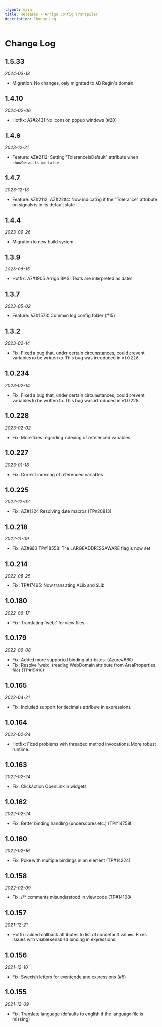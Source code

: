 ```yaml
---
layout: main
title: Releases - Arrigo Config Transpiler
description: Change Log
---
```


# Change Log

## 1.5.33

*2024-03-18*

- Migration: No changes, only migrated to AB Regin's domain. 

## 1.4.10
*2024-02-06*

- Hotfix: AZ#2431 No icons on popup windows (#20)

## 1.4.9
*2023-12-21*
- Feature: AZ#2112: Setting "ToleranceIsDefault" attribute when `showDefaults == false`

## 1.4.7
*2023-12-13*
- Feature: AZ#2112, AZ#2204: Now indicating if the "Tolerance" attribute on signals is in its default state

## 1.4.4
*2023-09-26*
- Migration to new build system

## 1.3.9
*2023-06-15*
- Hotfix: AZ#1905 Arrigo BMS: Texts are interpreted as dates

## 1.3.7
*2023-05-02*
- Feature: AZ#1573: Common log config folder (#15)

## 1.3.2
*2023-02-14*
- Fix: Fixed a bug that, under certain circumstances, could prevent variables to be written to. This bug was introduced in v1.0.228

## 1.0.234
*2023-02-14*
- Fix: Fixed a bug that, under certain circumstances, could prevent variables to be written to. This bug was introduced in v1.0.228

## 1.0.228
*2023-02-02*
- Fix: More fixes regarding indexing of referenced variables

## 1.0.227
*2023-01-18*
- Fix: Correct indexing of referenced variables

## 1.0.225
*2022-12-02*
- Fix: AZ#1224 Resolving date macros (TP#20813)

## 1.0.218
*2022-11-09*
- Fix: AZ#960 TP#18558: The LARGEADDRESSAWARE flag is now set

## 1.0.214
*2022-08-25*
- Fix: TP#17495: Now translating ALib and SLib

## 1.0.180
*2022-06-17*
- Fix: Translating 'web:' for view files

## 1.0.179
*2022-06-08*
- Fix: Added more supported binding attributes. (Azure#660)
- Fix: Resolve 'web:' (reading WebDomain attribute from AreaProperties file) (TP#15416)

## 1.0.165
*2022-04-21*
- Fix: Included support for decimals attribute in expressions.

## 1.0.164
*2022-02-24*
- Hotfix: Fixed problems with threaded method invocations. More robust runtime. 

## 1.0.163
*2022-02-24*
- Fix: ClickAction OpenLink in widgets

## 1.0.162
*2022-02-24*
- Fix: Better binding handling (underscores etc.) (TP#14758)

## 1.0.160
*2022-02-16*
- Fix: Poke with multiple bindings in an element (TP#14224)

## 1.0.158
*2022-02-09*
- Fix: //* comments misunderstood in view code (TP#14108)

## 1.0.157
*2021-12-21*
- Hotfix: added callback attributes to list of nondefault values. Fixes issues with visible&enabled binding in expressions.

## 1.0.156
*2021-12-10*

* Fix: Swedish letters for eventcode and expressions (#5)

## 1.0.155
*2021-12-09*

* Fix: Translate language (defaults to english if the language file is missing)

